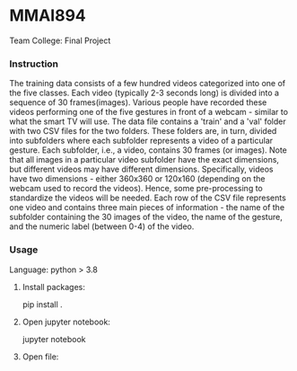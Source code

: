 # MMAI894
Team College: Final Project

### Instruction

The training data consists of a few hundred videos categorized into one of the five classes. Each video (typically 2-3 seconds long) is divided into a sequence of 30 frames(images). Various people have recorded these videos performing one of the five gestures in front of a webcam - similar to what the smart TV will use. 
The data file contains a 'train' and a 'val' folder with two CSV files for the two folders. These folders are, in turn, divided into subfolders where each subfolder represents a video of a particular gesture. Each subfolder, i.e., a video, contains 30 frames (or images). Note that all images in a particular video subfolder have the exact dimensions, but different videos may have different dimensions. Specifically, videos have two dimensions - either 360x360 or 120x160 (depending on the webcam used to record the videos). Hence, some pre-processing to standardize the videos will be needed. 
 Each row of the CSV file represents one video and contains three main pieces of information - the name of the subfolder containing the 30 images of the video, the name of the gesture, and the numeric label (between 0-4) of the video.


### Usage

Language: python > 3.8

1. Install packages:

    pip install .

2. Open jupyter notebook:

    jupyter notebook

3. Open file:


    